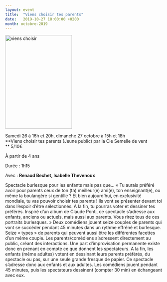 ```yaml
---
layout: event
title:  "Viens choisir tes parents"
date:   2019-10-27 18:00:00 +0200
month: octobre-2019
---
```

<span style="font-weight:400;"><img class=" size-medium wp-image-6017 alignleft" src="http://localhost/wpagendarts/wp-content/uploads/2019/02/viens-choisir.jpg?w=214" alt="viens choisir" width="214" height="300" srcset="http://localhost/wpagendarts/wp-content/uploads/2019/02/viens-choisir.jpg 1772w, http://localhost/wpagendarts/wp-content/uploads/2019/02/viens-choisir-214x300.jpg 214w, http://localhost/wpagendarts/wp-content/uploads/2019/02/viens-choisir-729x1024.jpg 729w, http://localhost/wpagendarts/wp-content/uploads/2019/02/viens-choisir-768x1078.jpg 768w, http://localhost/wpagendarts/wp-content/uploads/2019/02/viens-choisir-1094x1536.jpg 1094w, http://localhost/wpagendarts/wp-content/uploads/2019/02/viens-choisir-1459x2048.jpg 1459w, http://localhost/wpagendarts/wp-content/uploads/2019/02/viens-choisir-1200x1685.jpg 1200w" sizes="(max-width: 214px) 100vw, 214px" /></span>

<span style="font-weight:400;">Samedi 26 à 16h et 20h, dimanche 27 octobre à 15h et 18h<br /> </span>**Viens choisir tes parents (Jeune public) par la Cie Semelle de vent  
** <span style="font-weight:400;">5/10€</span>

<span style="font-weight:400;">À partir de 4 ans</span>

<span style="font-weight:400;">Durée : 1h15</span>

<span style="font-weight:400;">Avec : </span>**Renaud Bechet, Isabelle Thevenoux**

<span style="font-weight:400;">Spectacle burlesque pour les enfants mais pas que… </span><span style="font-weight:400;">« Tu aurais préféré avoir pour parents ceux de ton (ta) meilleur(e) ami(e), ton enseignant(e), ou même la boulangère si gentille ? </span><span style="font-weight:400;">Et bien aujourd’hui, en exclusivité mondiale, tu vas pouvoir choisir tes parents ! </span><span style="font-weight:400;">Ils vont se présenter devant toi dans l’espoir d’être sélectionnés. </span><span style="font-weight:400;">A la fin, tu pourras voter et dessiner tes préférés. </span><span style="font-weight:400;">Inspiré d’un album de Claude Ponti, ce spectacle s’adresse aux enfants, anciens ou actuels, mais aussi aux parents. Vous rirez tous de ces portraits burlesques. » </span><span style="font-weight:400;">Deux comédiens jouent seize couples de parents qui vont se succéder pendant 45 minutes dans un rythme effréné et burlesque. Seize « types » de parents qui peuvent aussi être les différentes facettes d’un même couple. </span><span style="font-weight:400;">Les parents/comédiens s’adressent directement au public, créant des interactions. Une part d’improvisation permanente existe donc en prenant en compte ce que donnent les spectateurs. </span><span style="font-weight:400;">A la fin, les enfants (même adultes) votent en dessinant leurs parents préférés, du spectacle ou pas, sur une seule grande fresque de papier. </span><span style="font-weight:400;">Ce spectacle s’adresse donc aux enfants et aux adultes. Les comédiens jouent pendant 45 minutes, puis les spectateurs dessinent (compter 30 min) en échangeant avec eux.</span>